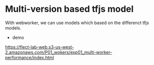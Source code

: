 # Multi-version based tfjs model
With webworker, we can use models which based on the differenct tfjs models.

- demo

https://flect-lab-web.s3-us-west-2.amazonaws.com/P01_wokers/exp01_multi-worker-performance/index.html

